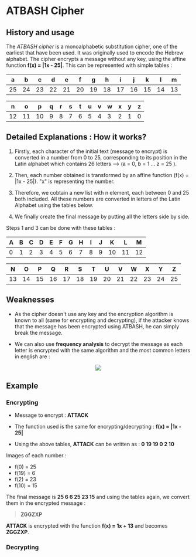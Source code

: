 # ATBASH Cipher

## History and usage

The *ATBASH cipher* is a monoalphabetic substitution cipher, one of the earliest that have been used. It was originally used to encode the Hebrew alphabet. The cipher encrypts a message without any key, using the affine function **f(x) = |1x - 25|**. This can be represented with simple tables :

| a  | b  | c  | d  | e  | f  | g  | h  | i  | j  | k  | l  | m  |
|----|----|----|----|----|----|----|----|----|----|----|----|----|
| 25 | 24 | 23 | 22 | 21 | 20 | 19 | 18 | 17 | 16 | 15 | 14 | 13 |

| n  | o  | p  | q | r | s | t | u | v | w | x | y | z |
|----|----|----|---|---|---|---|---|---|---|---|---|---|
| 12 | 11 | 10 | 9 | 8 | 7 | 6 | 5 | 4 | 3 | 2 | 1 | 0 |

## Detailed Explanations : How it works?

1. Firstly, each character of the initial text (message to encrypt) is converted in a number from 0 to 25, corresponding to its position in the Latin alphabet which contains 26 letters --> (a = 0, b = 1 ... z = 25 ).

2. Then, each number obtained is transformed by an affine function (f(x) = |1x - 25|). "x" is representing the number.

3. Therefore, we cobtain a new list with n element, each between 0 and 25 both included. All these numbers are converted in letters of the Latin Alphabet using the tables below.

4. We finally create the final message by putting all the letters side by side.

Steps 1 and 3 can be done with these tables : 

| A | B | C | D | E | F | G | H | I | J | K  | L  | M  |
|---|---|---|---|---|---|---|---|---|---|----|----|----|
| 0 | 1 | 2 | 3 | 4 | 5 | 6 | 7 | 8 | 9 | 10 | 11 | 12 |

| N  | O  | P  | Q  | R  | S  | T  | U  | V  | W  | X  | Y  | Z  |
|----|----|----|----|----|----|----|----|----|----|----|----|----|
| 13 | 14 | 15 | 16 | 17 | 18 | 19 | 20 | 21 | 22 | 23 | 24 | 25 |

## Weaknesses

- As the cipher doesn't use any key and the encryption algorithm is known to all (same for encrypting and decrypting), if the attacker knows that the message has been encrypted using ATBASH, he can simply break the message.

- We can also use **frequency analysis** to decrypt the message as each letter is encrypted with the same algorithm and the most common letters in english are :

<p align="center"> 
<img src="https://upload.wikimedia.org/wikipedia/commons/thumb/d/d5/English_letter_frequency_%28alphabetic%29.svg/340px-English_letter_frequency_%28alphabetic%29.svg.png">
</p>

## Example

### Encrypting

- Message to encrypt : **ATTACK**

- The function used is the same for encrypting/decrypting : **f(x) = |1x - 25|**
- Using the above tables, **ATTACK** can be written as : **0 19 19 0 2 10**

Images of each number :

- f(0) = 25
- f(19) = 6
- f(2) = 23
- f(10) = 15

The final message is **25 6 6 25 23 15** and using the tables again, we convert them in the encrypted message :

> **ZGGZXP**

**ATTACK** is encrypted with the function **f(x) = 1x + 13** and becomes **ZGGZXP**.

### Decrypting

